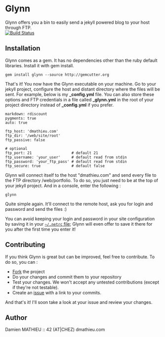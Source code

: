 Glynn
=====

Glynn offers you a bin to easily send a jekyll powered blog to your host through FTP.  
[![Build Status](https://travis-ci.org/dmathieu/glynn.png)](https://travis-ci.org/dmathieu/glynn)

Installation
------------

Glynn comes as a gem. It has no dependencies other than the ruby default libraries.
Install it with gem install.

    gem install glynn --source http://gemcutter.org

That's it! You now have the Glynn executable on your machine.
Go to your jekyll project, configure the host and distant directory where the files will be sent.
For example, below is my **_config.yml** file. You can also store these options and FTP credentials in a file called **_glynn.yml** in the root of your project directory instead of **_config.yml** if you prefer. 

    markdown: rdiscount
    pygments: true
    auto: true

    ftp_host: 'dmathieu.com'
    ftp_dir: '/web/site/root'
    ftp_passive: false

    # optional
    ftp_port: 21                  # default 21
    ftp_username: 'your_user'     # default read from stdin
    ftp_password: 'your_ftp_pass' # default read from stdin
    ftp_secure: true              # default false

Glynn will connect itself to the host "dmathieu.com" and send every file to the FTP directory /web/portfolio.
To do so, you just need to be at the top of your jekyll project. And in a console, enter the following :

    glynn

Quite simple again. It'll connect to the remote host, ask you for login and password and send the files :)

You can avoid keeping your login and password in your site configuration by saving it in your [`~/.netrc` file](https://www.gnu.org/software/inetutils/manual/html_node/The-_002enetrc-file.html); Glynn will even offer to save it there for you after the first time you enter it!

Contributing
------------

If you think Glynn is great but can be improved, feel free to contribute.
To do so, you can :

* [Fork](http://help.github.com/forking/) the project
* Do your changes and commit them to your repository
* Test your changes. We won't accept any untested contributions (except if they're not testable).
* Create an [issue](http://github.com/dmathieu/glynn/issues) with a link to your commits.

And that's it! I'll soon take a look at your issue and review your changes.

Author
------------------

Damien MATHIEU :: 42 (AT|CHEZ) dmathieu.com
